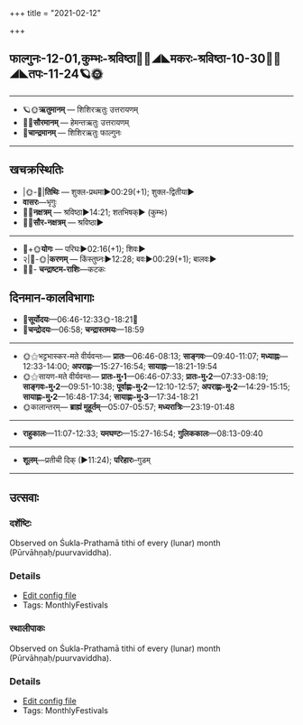 +++
title = "2021-02-12"

+++
## फाल्गुनः-12-01,कुम्भः-श्रविष्ठा🌛🌌◢◣मकरः-श्रविष्ठा-10-30🌌🌞◢◣तपः-11-24🪐🌞
___________________
- 🪐🌞**ऋतुमानम्** — शिशिरऋतुः उत्तरायणम्
- 🌌🌞**सौरमानम्** — हेमन्तऋतुः उत्तरायणम्
- 🌛**चान्द्रमानम्** — शिशिरऋतुः फाल्गुनः
___________________


## खचक्रस्थितिः
- |🌞-🌛|**तिथिः** — शुक्ल-प्रथमा►00:29(+1); शुक्ल-द्वितीया►  
- **वासरः**—भृगुः  
- 🌌🌛**नक्षत्रम्** — श्रविष्ठा►14:21; शतभिषक्► (कुम्भः)  
- 🌌🌞**सौर-नक्षत्रम्** — श्रविष्ठा►  
___________________
- 🌛+🌞**योगः** — परिघः►02:16(+1); शिवः►  
- २|🌛-🌞|**करणम्** — किंस्तुघ्नः►12:28; बवः►00:29(+1); बालवः►  
- 🌌🌛- **चन्द्राष्टम-राशिः**—कटकः  


## दिनमान-कालविभागाः
- 🌅**सूर्योदयः**—06:46-12:33🌞️-18:21🌇  
- 🌛**चन्द्रोदयः**—06:58; **चन्द्रास्तमयः**—18:59  
___________________
- 🌞⚝भट्टभास्कर-मते वीर्यवन्तः— **प्रातः**—06:46-08:13; **साङ्गवः**—09:40-11:07; **मध्याह्नः**—12:33-14:00; **अपराह्णः**—15:27-16:54; **सायाह्नः**—18:21-19:54  
- 🌞⚝सायण-मते वीर्यवन्तः— **प्रातः-मु॰1**—06:46-07:33; **प्रातः-मु॰2**—07:33-08:19; **साङ्गवः-मु॰2**—09:51-10:38; **पूर्वाह्णः-मु॰2**—12:10-12:57; **अपराह्णः-मु॰2**—14:29-15:15; **सायाह्णः-मु॰2**—16:48-17:34; **सायाह्णः-मु॰3**—17:34-18:21  
- 🌞कालान्तरम्— **ब्राह्मं मुहूर्तम्**—05:07-05:57; **मध्यरात्रिः**—23:19-01:48  
___________________
- **राहुकालः**—11:07-12:33; **यमघण्टः**—15:27-16:54; **गुलिककालः**—08:13-09:40  
___________________
- **शूलम्**—प्रतीची दिक् (►11:24); **परिहारः**–गुडम्  
___________________

## उत्सवाः
### दर्शेष्टिः

Observed on Śukla-Prathamā tithi of every (lunar) month (Pūrvāhṇaḥ/puurvaviddha). 

### Details
- [Edit config file](https://github.com/sanskrit-coders/adyatithi/tree/master/gRhya/general/lunar_month/tithi/00/01/darsheShTiH.toml)
- Tags: MonthlyFestivals


### स्थालीपाकः

Observed on Śukla-Prathamā tithi of every (lunar) month (Pūrvāhṇaḥ/puurvaviddha). 

### Details
- [Edit config file](https://github.com/sanskrit-coders/adyatithi/tree/master/gRhya/general/lunar_month/tithi/00/01/sthAlIpAkaH_1.toml)
- Tags: MonthlyFestivals


